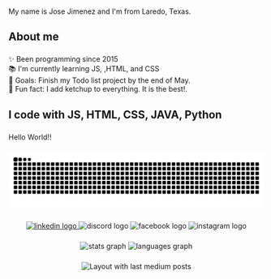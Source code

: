 ###

<p align="left">My name is Jose Jimenez and I'm from Laredo, Texas.</p>

###

<h2 align="left">About me</h2>

###

<p align="left">✨ Been programming since 2015<br>📚 I'm currently learning JS, ,HTML, and CSS<br>🎯 Goals: Finish my Todo list project by the end of May.<br>🎲 Fun fact: I add ketchup to everything. It is the best!.</p>

###

<h2 align="left">I code with JS, HTML, CSS, JAVA, Python</h2>

###

<p align="left">Hello World!!</p>

###

<img src="https://raw.githubusercontent.com/JJimenez414/JJimenez414/output/snake.svg" alt="Snake animation" />

###


<div align="center">
  <a href="https://www.linkedin.com/feed/" target="_blank">
    <img src="https://raw.githubusercontent.com/maurodesouza/profile-readme-generator/master/src/assets/icons/social/linkedin/default.svg" width="52" height="40" alt="linkedin logo"  />
  </a>
  <img src="https://raw.githubusercontent.com/maurodesouza/profile-readme-generator/master/src/assets/icons/social/discord/default.svg" width="52" height="40" alt="discord logo"  />
  <img src="https://raw.githubusercontent.com/maurodesouza/profile-readme-generator/master/src/assets/icons/social/facebook/default.svg" width="52" height="40" alt="facebook logo"  />
  <img src="https://raw.githubusercontent.com/maurodesouza/profile-readme-generator/master/src/assets/icons/social/instagram/default.svg" width="52" height="40" alt="instagram logo"  />
</div>

###

<div align="center">
  <img src="https://github-readme-stats.vercel.app/api?username=JJimenez414&hide_title=false&hide_rank=false&show_icons=true&include_all_commits=true&count_private=true&disable_animations=false&theme=dracula&locale=en&hide_border=false&order=1" height="150" alt="stats graph"  />
  <img src="https://github-readme-stats.vercel.app/api/top-langs?username=JJimenez414&locale=en&hide_title=false&layout=compact&card_width=320&langs_count=5&theme=dracula&hide_border=false&order=2" height="150" alt="languages graph"  />
</div>

###

<div align="center">
  <img src="https://github-read-medium-git-main.pahlevikun.vercel.app/latest?limit=4" alt="Layout with last medium posts"  />
</div>

###
